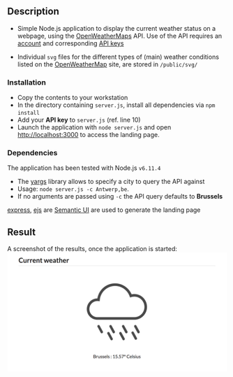 
## Description

* Simple Node.js application to display the current weather status on a webpage, using the [OpenWeatherMaps](https://openweathermap.org/) API. Use of the API requires an [account](https://home.openweathermap.org/users/sign_up) and corresponding [API keys](https://home.openweathermap.org/api_keys)

* Individual `svg` files for the different types of (main) weather conditions listed on the [OpenWeatherMap](https://openweathermap.org/weather-conditions) site, are stored in `/public/svg/`


### Installation

* Copy the contents to your workstation
* In the directory containing `server.js`, install all dependencies via `npm install`
* Add your **API key** to `server.js` (ref. line 10)
* Launch the application with `node server.js` and open [http://localhost:3000](http://localhost:3000) to access the landing page.




### Dependencies

The application has been tested with Node.js `v6.11.4`

* The [yargs](https://www.npmjs.com/package/yargs) library allows to specify a city to query the API against 
* Usage: `node server.js -c Antwerp,be`. 
* If no arguments are passed using `-c` the API query defaults to **Brussels** 


[express](https://www.npmjs.com/package/express), [ejs](https://www.npmjs.com/package/ejs) are [Semantic UI](https://semantic-ui.com/) are used to generate the landing page

## Result
A screenshot of the results, once the application is started:
![image](https://github.com/nrollr/Node/blob/master/WeatherAPI/Screenshot.png)
